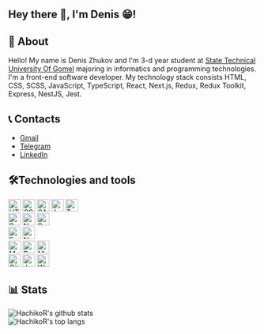 ## Hey there 👋, I'm Denis 😁!

## 📃 About

Hello! My name is Denis Zhukov and I'm 3-d year student at [State Technical University Of Gomel](https://www.gstu.by/)
majoring in informatics and programming technologies. I'm a front-end software developer. My technology stack consists
HTML, CSS, SCSS, JavaScript, TypeScript, React, Next.js, Redux, Redux Toolkit, Express, NestJS, Jest.

## 📞 Contacts

* [Gmail](mailto:DenisZhukov.Hachiko@gmail.com)
* [Telegram](https://t.me/Denis_Zhukov_Hachiko)
* [LinkedIn](https://www.linkedin.com/in/deniszhukovh/)

## 🛠Technologies and tools

<p>
<img src="https://img.shields.io/badge/HTML5-282C34?logo=html5&logoColor=E34F26" alt="HTML5 logo" title="HTML5" height="25" />
<img src="https://img.shields.io/badge/CSS3-282C34?logo=css3&logoColor=1572B6" alt="CSS3 logo" title="CSS3" height="25" />
<img src="https://img.shields.io/badge/SASS-282C34?logo=SASS&logoColor=ce679a" alt="SASS logo" title="SASS" height="25" />
<img src="https://img.shields.io/badge/JavaScript-282C34?logo=javascript&logoColor=F7DF1E" alt="JavaScript logo" title="JavaScript" height="25" />
<img src="https://img.shields.io/badge/TypeScript-282C34?logo=typescript&logoColor=3178C6" alt="TypeScript logo" title="TypeScript" height="25" />  
<br/>
<img src="https://img.shields.io/badge/React-282C34?logo=react" alt="React logo" title="React" height="25" />
<img src="https://img.shields.io/badge/Next.js-282C34?logo=nextdotjs&logoColor=FFFFFF" alt="Next.js logo" title="Next.js" height="25" /> 
<img src="https://img.shields.io/badge/Redux-282C34?logo=redux&logoColor=764ABC" alt="Redux logo" title="Redux" height="25" />
<br/>
<img src="https://img.shields.io/badge/Express-282C34?logo=express&logoColor=FFFFFF" alt="Express logo" title="Express" height="25" />
<img src="https://img.shields.io/badge/NestJS-282C34?logo=nestjs&logoColor=e0234e" alt="NestJS logo" title="NestJS" height="25" />  
<br/>
<img src="https://img.shields.io/badge/MySQL-282C34?logo=mysql" alt="MySQL logo" title="MySQL" height="25" />
<img src="https://img.shields.io/badge/PostgreSQL-282C34?logo=postgresql" alt="PostgreSQL logo" title="PostgreSQL" height="25" />  
<img src="https://img.shields.io/badge/MongoDB-282C34?logo=mongodb" alt="MongoDB logo" title="MongoDB" height="25" />  
<br/>
<img src="https://img.shields.io/badge/Git-282C34?logo=git&logoColor=F05032" alt="Git logo" title="git" height="25" />
<img src="https://img.shields.io/badge/Jest-282C34?logo=jest&logoColor=C21325" alt="Jest logo" title="Jest" height="25" />
<img src="https://img.shields.io/badge/Web%20Storm-282C34?logo=WebStorm&logoColor=007ACC" alt="Web Storm logo" title="Web Storm" height="25" />
</p>

## 📊 Stats

![HachikoR's github stats](https://github-readme-stats.vercel.app/api?username=Denis-Zhukov&show_icons=true&theme=dracula)<br/>
![HachikoR's top langs](https://github-readme-stats.vercel.app/api/top-langs/?username=Denis-Zhukov&layout=compact&theme=dracula)

